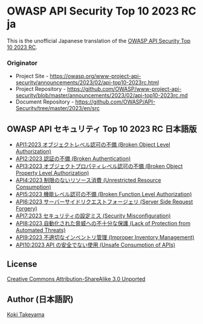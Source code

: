 # OWASP API Security Top 10 2023 RC ja

This is the unofficial Japanese translation of the [OWASP API Security Top 10 2023 RC](https://github.com/OWASP/API-Security/tree/master/2023/en/src).

### Originator

- Project Site - <https://owasp.org/www-project-api-security/announcements/2023/02/api-top10-2023rc.html>
- Project Repository - <https://github.com/OWASP/www-project-api-security/blob/master/announcements/2023/02/api-top10-2023rc.md>
- Document Repository - <https://github.com/OWASP/API-Security/tree/master/2023/en/src>

## OWASP API セキュリティ Top 10 2023 RC 日本語版

- [API1:2023 オブジェクトレベル認可の不備 (Broken Object Level Authorization)](0xa1-broken-object-level-authorization.md)
- [API2:2023 認証の不備 (Broken Authentication)](0xa2-broken-authentication.md)
- [API3:2023 オブジェクトプロパティレベル認可の不備 (Broken Object Property Level Authorization)](0xa3-broken-object-property-level-authorization.md)
- [API4:2023 制限のないリソース消費 (Unrestricted Resource Consumption)](0xa4-unrestricted-resource-consumption.md)
- [API5:2023 機能レベル認可の不備 (Broken Function Level Authorization)](0xa5-broken-function-level-authorization.md)
- [API6:2023 サーバーサイドリクエストフォージェリ (Server Side Request Forgery)](0xa6-server-side-request-forgery.md)
- [API7:2023 セキュリティの設定ミス (Security Misconfiguration)](0xa7-security-misconfiguration.md)
- [API8:2023 自動化された脅威への不十分な保護 (Lack of Protection from Automated Threats)](0xa8-lack-of-protection-from-automated-threats.md)
- [API9:2023 不適切なインベントリ管理 (Improper Inventory Management)](0xa9-improper-assets-management.md)
- [API10:2023 API の安全でない使用 (Unsafe Consumption of APIs)](0xaa-unsafe-consumption-of-apis.md)

## License

[Creative Commons Attribution-ShareAlike 3.0 Unported](https://creativecommons.org/licenses/by-sa/3.0/)

## Author (日本語訳)

[Koki Takeyama](https://github.com/coky-t)
